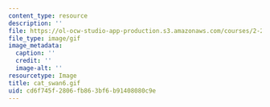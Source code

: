 ```yaml
---
content_type: resource
description: ''
file: https://ol-ocw-studio-app-production.s3.amazonaws.com/courses/2-24-ocean-wave-interaction-with-ships-and-offshore-energy-systems-13-022-spring-2002/cd6f745f2806fb863bf6b91408080c9e_cat_swan6.gif
file_type: image/gif
image_metadata:
  caption: ''
  credit: ''
  image-alt: ''
resourcetype: Image
title: cat_swan6.gif
uid: cd6f745f-2806-fb86-3bf6-b91408080c9e
---
```

